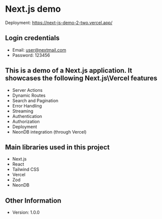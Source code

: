 # Next.js demo

Deployment: <https://next-js-demo-2-two.vercel.app/>

## Login credentials

- Email: <user@nextmail.com>
- Password: 123456

## This is a demo of a Next.js application. It showcases the following Next.js\Vercel features

- Server Actions
- Dynamic Routes
- Search and Pagination
- Error Handling
- Streaming
- Authentication
- Authorization
- Deployment
- NeonDB integration (through Vercel)

## Main libraries used in this project

- Next.js
- React
- Tailwind CSS
- Vercel
- Zod
- NeonDB

## Other Information

- Version: 1.0.0
